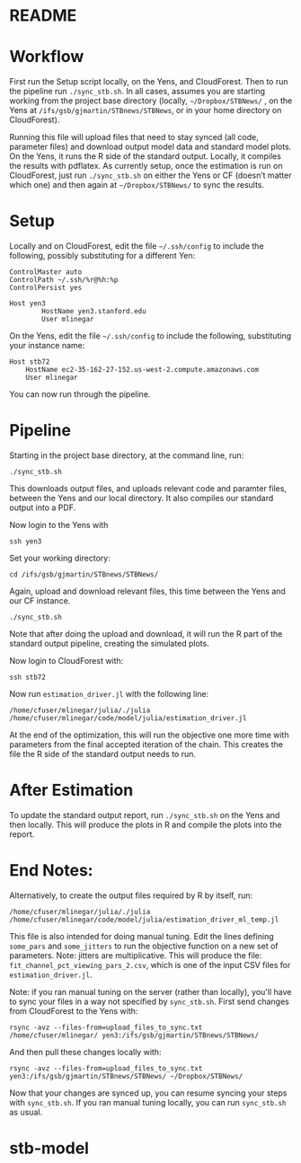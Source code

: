 # README

# Workflow

First run the Setup script locally, on the Yens, and CloudForest. Then to run the pipeline run `./sync_stb.sh`. In all cases, assumes you are starting working from the project base directory (locally, `~/Dropbox/STBNews/` , on the Yens at `/ifs/gsb/gjmartin/STBnews/STBNews`, or in your home directory on CloudForest). 

Running this file will upload files that need to stay synced (all code, parameter files) and download output model data and standard model plots. On the Yens, it runs the R side of the standard output. Locally, it compiles the results with pdflatex. As currently setup, once the estimation is run on CloudForest, just run `./sync_stb.sh` on either the Yens or CF (doesn’t matter which one) and then again at `~/Dropbox/STBNews/` to sync the results. 


# Setup

Locally and on CloudForest, edit the file `~/.ssh/config` to include the following, possibly substituting for a different Yen:

```
ControlMaster auto
ControlPath ~/.ssh/%r@%h:%p
ControlPersist yes

Host yen3
        HostName yen3.stanford.edu
        User mlinegar
```

On the Yens, edit the file `~/.ssh/config` to include the following, substituting your instance name:

```
Host stb72 
    HostName ec2-35-162-27-152.us-west-2.compute.amazonaws.com 
    User mlinegar
```

You can now run through the pipeline. 



# Pipeline

Starting in the project base directory, at the command line, run:

`./sync_stb.sh`

This downloads output files, and uploads relevant code and paramter files, between the Yens and our local directory. It also compiles our standard output into a PDF. 

Now login to the Yens with

`ssh yen3`

Set your working directory:

`cd /ifs/gsb/gjmartin/STBnews/STBNews/`

Again, upload and download relevant files, this time between the Yens and our CF instance. 

`./sync_stb.sh`

Note that after doing the upload and download, it will run the R part of the standard output pipeline, creating the simulated plots. 

Now login to CloudForest with:

`ssh stb72`

Now run `estimation_driver.jl` with the following line:

`/home/cfuser/mlinegar/julia/./julia /home/cfuser/mlinegar/code/model/julia/estimation_driver.jl`

At the end of the optimization, this will run the objective one more time with parameters from the final accepted iteration of the chain. This creates the file the R side of the standard output needs to run. 

# After Estimation

To update the standard output report, run `./sync_stb.sh` on the Yens and then locally. This will produce the plots in R and compile the plots into the report. 

# End Notes: 

Alternatively, to create the output files required by R by itself, run:

`/home/cfuser/mlinegar/julia/./julia /home/cfuser/mlinegar/code/model/julia/estimation_driver_ml_temp.jl`

This file is also intended for doing manual tuning. Edit the lines defining `some_pars` and `some_jitters` to run the objective function on a new set of parameters. Note: jitters are multiplicative. This will produce the file: `fit_channel_pct_viewing_pars_2.csv`, which is one of the input CSV files for `estimation_driver.jl`. 

Note: if you ran manual tuning on the server (rather than locally), you'll have to sync your files in a way not specified by `sync_stb.sh`. First send changes from CloudForest to the Yens with:

`rsync -avz --files-from=upload_files_to_sync.txt /home/cfuser/mlinegar/ yen3:/ifs/gsb/gjmartin/STBnews/STBNews/`

And then pull these changes locally with:

`rsync -avz --files-from=upload_files_to_sync.txt yen3:/ifs/gsb/gjmartin/STBnews/STBNews/ ~/Dropbox/STBNews/`

Now that your changes are synced up, you can resume syncing your steps with `sync_stb.sh`. If you ran manual tuning locally, you can run `sync_stb.sh` as usual. 
# stb-model
